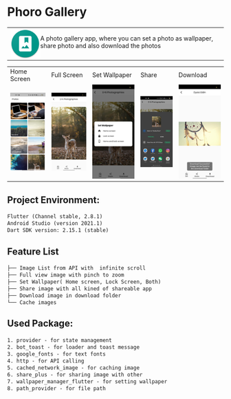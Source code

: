 
  
# Phoro Gallery
<table>
  <tr>
    <td>
      <img src="assets/app_logo.png" height=70 align="left"> 
    <p>A photo gallery app, where you can set a photo as wallpaper, share photo and also download the photos 
      </p>
    </td>
  </tr>
</table>
<table>
  <tr>
     <td>Home Screen</td>
     <td>Full Screen</td>
     <td>Set Wallpaper</td>
     <td>Share</td>
    <td>Download</td>
  </tr>
  <tr>
    <td><img src="/assets/home.jpeg" width=270 ></td>
    <td><img src="/assets/fullScreen.jpeg" width=270 ></td>
    <td><img src="/assets/setWallpaper.jpeg" width=270 ></td>
    <td><img src="/assets/share.jpeg" width=270 ></td>
    <td><img src="/assets/download.jpeg" width=270 ></td>
  </tr>
 </table>

## Project Environment:
```
Flutter (Channel stable, 2.8.1)
Android Studio (version 2021.1)
Dart SDK version: 2.15.1 (stable) 
```


## Feature List
```
├── Image List from API with  infinite scroll
├── Full view image with pinch to zoom
├── Set Wallpaper( Home screen, Lock Screen, Both)
├── Share image with all kined of shareable app
├── Download image in download folder
└── Cache images
```

## Used Package:
```
1. provider - for state management
2. bot_toast - for loader and toast message
3. google_fonts - for text fonts
4. http - for API calling
5. cached_network_image - for caching image
6. share_plus - for sharing image with other
7. wallpaper_manager_flutter - for setting wallpaper
8. path_provider - for file path
```
